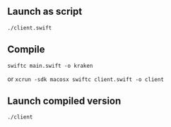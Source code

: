 ## Launch as script

`./client.swift`

## Compile

`swiftc main.swift -o kraken`

or `xcrun -sdk macosx swiftc client.swift -o client`

## Launch compiled version

`./client`
